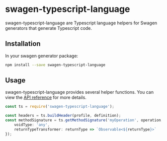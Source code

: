 # swagen-typescript-language
swagen-typescript-language are Typescript language helpers for Swagen generators that generate Typescript code.

## Installation
In your swagen generator package:

```sh
npm install --save swagen-typescript-language
```

## Usage
swagen-typescript-language provides several helper functions. You can view the [API reference](docs/API.md) for more details.

```ts
const ts = require('swagen-typescript-language');

const headers = ts.buildHeader(profile, definition);
const methodSignature = ts.getMethodSignature('myOperation', operation, {
    voidType: 'any',
    returnTypeTransformer: returnType => `Observable<${returnType}>`
});
```
